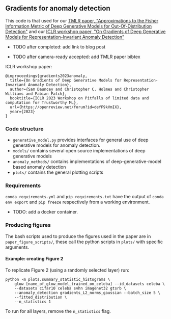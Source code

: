 ## Gradients for anomaly detection

This code is that used for our [TMLR paper, "Approximations to the Fisher Information Metric of Deep Generative Models for Out-Of-Distribution Detection"](https://openreview.net/forum?id=EcuwtinFs9) and our [ICLR workshop paper, "On Gradients of Deep Generative Models for Representation-Invariant Anomaly Detection"](https://openreview.net/forum?id=deYF9kVmIX)

- TODO after completed: add link to blog post

- TODO after camera-ready accepted: add TMLR paper bibtex

ICLR workshop paper:
```
@inproceedings{gradients2023anomaly,
  title={On Gradients of Deep Generative Models for Representation-Invariant Anomaly Detection},
  author={Sam Dauncey and Christopher C. Holmes and Christopher Williams and Fabian Falck},
  booktitle={ICLR 2023 Workshop on Pitfalls of limited data and computation for Trustworthy ML},
  url={https://openreview.net/forum?id=deYF9kVmIX},
  year={2023}
}
```

### Code structure

- `generative_model.py` provides interfaces for general use of deep generative models for anomaly detection.
- `models/` contains several open source implementations of deep generative models
- `anomaly_methods/` contains implementations of deep-generative-model based anomaly detection
- `plots/` contains the general plotting scripts

### Requirements

`conda_requirements.yml` and `pip_requirements.txt` have the output of `conda env export` and `pip freeze` respectively from a working environment. 

- TODO: add a docker container.

### Producing figures

The bash scripts used to produce the figures used in the paper are in `paper_figure_scripts/`, these call the python 
scripts in `plots/` with specific arguments.

#### Example: creating Figure 2

To replicate Figure 2 (using a randomly selected layer) run:

```angular2html
python -m plots.summary_statistic_histograms \ 
    glow [name_of_glow_model_trained_on_celeba] --id_datasets celeba \
    --datasets cifar10 celeba svhn imagenet32 gtsrb \
    --anomaly_detection gradients_L2_norms_gaussian --batch_size 5 \
    --fitted_distribution \
    --n_statistics 1
```

To run for all layers, remove the `n_statistics` flag.
